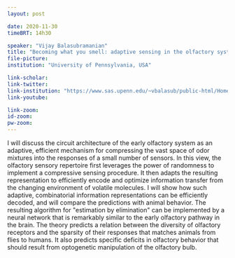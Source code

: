 ```yaml
---
layout: post

date: 2020-11-30
timeBRT: 14h30

speaker: "Vijay Balasubramanian"
title: "Becoming what you smell: adaptive sensing in the olfactory system"
file-picture: 
institution: "University of Pennsylvania, USA"

link-scholar: 
link-twitter: 
link-institution: "https://www.sas.upenn.edu/~vbalasub/public-html/Home.html"
link-youtube:

link-zoom: 
id-zoom: 
pw-zoom: 
---
```


I will discuss the circuit architecture of the early olfactory system as an adaptive, efficient mechanism for compressing the vast space of odor mixtures into the responses of a small number of sensors. In this view, the olfactory sensory repertoire first leverages the power of randomness to implement a compressive sensing procedure. It then adapts the resulting representation to efficiently encode and optimize information transfer from the changing environment of volatile molecules. I will show how such adaptive, combinatorial information representations can be efficiently decoded, and will compare the predictions with animal behavior. The resulting algorithm for "estimation by elimination" can be implemented by a neural network that is remarkably similar to the early olfactory pathway in the brain. The theory predicts a relation between the diversity of olfactory receptors and the sparsity of their responses that matches animals from flies to humans. It also predicts specific deficits in olfactory behavior that should result from optogenetic manipulation of the olfactory bulb. 
